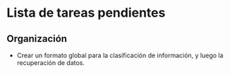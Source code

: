 # Lista de tareas pendientes

## Organización
- Crear un formato global para la clasificación de información, y luego la recuperación de datos.
